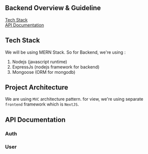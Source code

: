 ## Backend Overview & Guideline

[Tech Stack](#tech-stack)  
[API Documentation](#api-documentation)

## Tech Stack

We will be using MERN Stack.
So for Backend, we're using :

1. Nodejs (javascript runtime)
2. ExpressJs (nodejs framework for backend)
3. Mongoose (ORM for mongodb)

## Project Architecture

We are using `MVC` architecture pattern. for view, we're using separate `frontend` framework which is `NextJS`.


## API Documentation

### Auth

### User

